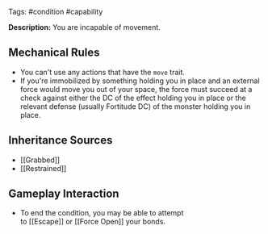 Tags: #condition #capability

**Description:** You are incapable of movement.

## Mechanical Rules

- You can't use any actions that have the `move` trait.
- If you're immobilized by something holding you in place and an external force would move you out of your space, the force must succeed at a check against either the DC of the effect holding you in place or the relevant defense (usually Fortitude DC) of the monster holding you in place.

## Inheritance Sources

- [[Grabbed]]
- [[Restrained]]

## Gameplay Interaction
- To end the condition, you may be able to attempt to [[Escape]] or [[Force Open]] your bonds.  
